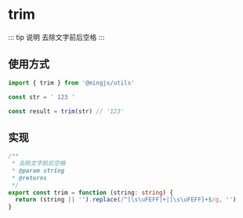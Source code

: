# trim 

::: tip 说明
去除文字前后空格
:::

## 使用方式
```ts
import { trim } from '@mingjs/utils'

const str = ' 123 '

const result = trim(str) // '123'
```

## 实现
```ts
/**
 * 去除文字前后空格
 * @param string
 * @returns
 */
export const trim = function (string: string) {
  return (string || '').replace(/^[\s\uFEFF]+|[\s\uFEFF]+$/g, '')
}
```
